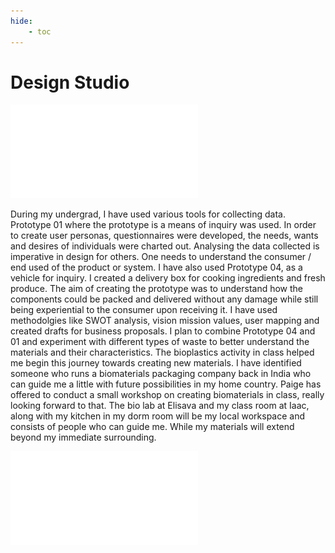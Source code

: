 ```yaml
---
hide:
    - toc
---
```


# **Design Studio**


![](../images/prototype4.pdf)


During my undergrad, I have used various tools for collecting data. Prototype 01 where the prototype is a means of inquiry was used. In order to create user personas, questionnaires were developed, the needs, wants and desires of individuals were charted out. Analysing the data collected is imperative in design for others. One needs to understand the consumer / end used of the product or system. I have also used Prototype 04, as a vehicle for inquiry. I created a delivery box for cooking ingredients and fresh produce. The aim of creating the prototype was to understand how the components could be packed and delivered without any damage while still being experiential to the consumer upon receiving it. I have used methodolgies like SWOT analysis, vision mission values, user mapping and created drafts for business proposals. I plan to combine Prototype 04 and 01 and experiment with different types of waste to better understand the materials and their characteristics. The bioplastics activity in class helped me begin this journey towards creating new materials.
I have identified someone who runs a biomaterials packaging company back in India who can guide me a little with future possibilities in my home country. Paige has offered to conduct a small workshop on creating biomaterials in class, really looking forward to that. The bio lab at Elisava and my class room at Iaac, along with my kitchen in my dorm room will be my local workspace and consists of people who can guide me. While my materials will extend beyond my immediate surrounding.

![](../images/workspace.pdf)
